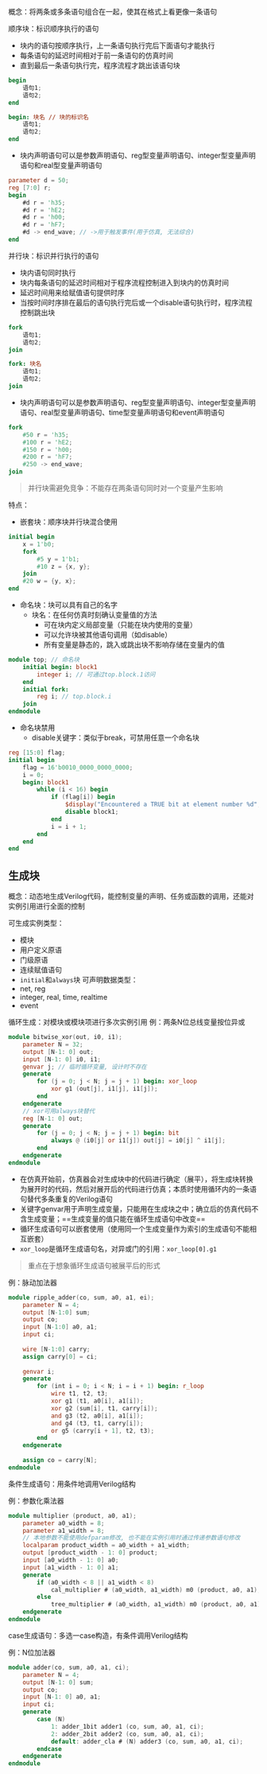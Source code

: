 概念：将两条或多条语句组合在一起，使其在格式上看更像一条语句

顺序块：标识顺序执行的语句

+ 块内的语句按顺序执行，上一条语句执行完后下面语句才能执行
+ 每条语句的延迟时间相对于前一条语句的仿真时间
+ 直到最后一条语句执行完，程序流程才跳出该语句块
```verilog
begin
	语句1;
	语句2;
end

begin: 块名 // 块的标识名
	语句1;
	语句2;
end
```

+ 块内声明语句可以是参数声明语句、reg型变量声明语句、integer型变量声明语句和real型变量声明语句
```verilog
parameter d = 50;
reg [7:0] r;
begin
	#d r = 'h35;
	#d r = 'hE2;
	#d r = 'h00;
	#d r = 'hF7;
	#d -> end_wave; // ->用于触发事件(用于仿真, 无法综合)
end
```

并行块：标识并行执行的语句

+ 块内语句同时执行
+ 块内每条语句的延迟时间相对于程序流程控制进入到块内的仿真时间
+ 延迟时间用来给赋值语句提供时序
+ 当按时间时序排在最后的语句执行完后或一个disable语句执行时，程序流程控制跳出块
```verilog
fork
	语句1;
	语句2;
join

fork: 块名
	语句1;
	语句2;
join
```

+ 块内声明语句可以是参数声明语句、reg型变量声明语句、integer型变量声明语句、real型变量声明语句、time型变量声明语句和event声明语句
```verilog
fork
	#50 r = 'h35;
	#100 r = 'hE2;
	#150 r = 'h00;
	#200 r = 'hF7;
	#250 -> end_wave;
join
```

> 并行块需避免竞争：不能存在两条语句同时对一个变量产生影响

特点：

+ 嵌套块：顺序块并行块混合使用
```Verilog
initial begin
	x = 1'b0;
	fork
		#5 y = 1'b1;
		#10 z = {x, y};
	join
	#20 w = {y, x};
end
```

+ 命名块：块可以具有自己的名字
	+ 块名：在任何仿真时刻确认变量值的方法
		+ 可在块内定义局部变量（只能在块内使用的变量）
		+ 可以允许块被其他语句调用（如disable）
		+ 所有变量是静态的，跳入或跳出块不影响存储在变量内的值
```Verilog
module top; // 命名块
	initial begin: block1
		integer i; // 可通过top.block.1访问
	end
	initial fork:
		reg i; // top.block.i
	join
endmodule
```

+ 命名块禁用
	+ disable关键字：类似于break，可禁用任意一个命名块
```Verilog
reg [15:0] flag;
initial begin
	flag = 16'b0010_0000_0000_0000;
	i = 0;
	begin: block1
		while (i < 16) begin
			if (flag[i]) begin
				$display("Encountered a TRUE bit at element number %d", i);
				disable block1;
			end
			i = i + 1;
		end
	end
end
```

## 生成块
概念：动态地生成Verilog代码，能控制变量的声明、任务或函数的调用，还能对实例引用进行全面的控制

可生成实例类型：

+ 模块
+ 用户定义原语
+ 门级原语
+ 连续赋值语句
+ `initial`和`always`块
可声明数据类型：
+ net, reg
+ integer, real, time, realtime
+ event

循环生成：对模块或模块项进行多次实例引用
例：两条N位总线变量按位异或
```Verilog
module bitwise_xor(out, i0, i1);
	parameter N = 32;
	output [N-1: 0] out;
	input [N-1: 0] i0, i1;
	genvar j; // 临时循环变量, 设计时不存在
	generate
		for (j = 0; j < N; j = j + 1) begin: xor_loop
			xor g1 (out[j], i1[j], i1[j]);
		end
	endgenerate
	// xor可用always块替代
	reg [N-1: 0] out;
	generate
		for (j = 0; j < N; j = j + 1) begin: bit
			always @ (i0[j] or i1[j]) out[j] = i0[j] ^ i1[j];
		end
	endgenerate
endmodule
```

+ 在仿真开始前，仿真器会对生成块中的代码进行确定（展平），将生成块转换为展开时的代码，然后对展开后的代码进行仿真；本质时使用循环内的一条语句替代多条重复的Verilog语句
+ 关键字genvar用于声明生成变量，只能用在生成块之中；确立后的仿真代码不含生成变量；==生成变量的值只能在循环生成语句中改变==
+ 循环生成语句可以嵌套使用（使用同一个生成变量作为索引的生成语句不能相互嵌套）
+ `xor_loop`是循环生成语句名，对异或门的引用：`xor_loop[0].g1`
> 重点在于想象循环生成语句被展平后的形式

例：脉动加法器

```Verilog
module ripple_adder(co, sum, a0, a1, ei);
	parameter N = 4;
	output [N-1:0] sum;
	output co;
	input [N-1:0] a0, a1;
	input ci;
	
	wire [N-1:0] carry;
	assign carry[0] = ci;
	
	genvar i;
	generate
		for (int i = 0; i < N; i = i + 1) begin: r_loop
			wire t1, t2, t3;
			xor g1 (t1, a0[i], a1[i]);
			xor g2 (sum[i], t1, carry[i]);
			and g3 (t2, a0[i], a1[i]);
			and g4 (t3, t1, carry[i]);
			or g5 (carry[i + 1], t2, t3);
		end
	endgenerate
	
	assign co = carry[N];
endmodule
```

条件生成语句：用条件地调用Verilog结构

例：参数化乘法器
```Verilog
module multiplier (product, a0, a1);
	parameter a0_width = 8;
	parameter a1_width = 8;
	// 本地参数不能使用defparam修改, 也不能在实例引用时通过传递参数语句修改
	localparam product_width = a0_width + a1_width;
	output [product_width - 1: 0] product;
	input [a0_width - 1: 0] a0;
	input [a1_width - 1: 0] a1;
	generate
		if (a0_width < 8 || a1_width < 8)
			cal_multiplier # (a0_width, a1_width) m0 (product, a0, a1);
		else
			tree_multiplier # (a0_width, a1_width) m0 (product, a0, a1);
	endgenerate
endmodule
```

case生成语句：多选一case构造，有条件调用Verilog结构

例：N位加法器
```Verilog
module adder(co, sum, a0, a1, ci);
	parameter N = 4;
	output [N-1: 0] sum;
	output co;
	input [N-1: 0] a0, a1;
	input ci;
	generate
		case (N)
			1: adder_1bit adder1 (co, sum, a0, a1, ci);
			2: adder_2bit adder2 (co, sum, a0, a1, ci);
			default: adder_cla # (N) adder3 (co, sum, a0, a1, ci);
		endcase
	endgenerate
endmodule
```

